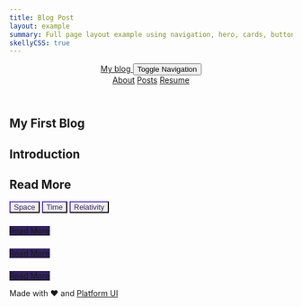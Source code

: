 ```yaml
---
title: Blog Post
layout: example
summary: Full page layout example using navigation, hero, cards, buttons, accordions, modals, and drawers.
skellyCSS: true
---
```

<style>
    body {
        --purple: hsla(256, 46%, 25%, 1);
    }
    .background--purple {
        background-color: var(--purple);
    }
    .background-hover--purple:hover {
        background-color: var(--purple)!important;
        transition: .2s;
    }
    .border--color-purple {
        border-color: var(--purple)!important;
    }
    .text--purple {
        color: var(--purple)!important;
    }
    .text-hover--purple:hover {
        color: var(--purple)!important;
    }
</style>

<header class="site-menu-wrapper p-2 background--black">
    <div class="block-container flex--justify-center w-100">
        <div class="block block-10 lg-tablet-up-8 flex flex--justify-between">
            <a href="/launch-pad/blog-example" class="site-logo text--size-lg text--white">
                My blog
            </a>
            <button class="site-menu-mobile-action text--white">
                <span class="sr-only">Toggle Navigation</span>
                <i aria-hidden="true" focusable="false" class="pi-menu pi-xl"></i>
            </button>
            <nav class="site-menu text--white">
                <a href="#" class="site-menu__item">About</a>
                <a href="#" class="site-menu__item">Posts</a>
                <a href="#" class="site-menu__item">Resume</a>
            </nav>
        </div>
    </div>
</header>

<main class="block-container flex--justify-center mb-6">
    <section 
        class="block linear-gradient background-image pos-rel p-3 mb-6"
        data-background-image="https://cdn.pixabay.com/photo/2011/12/14/12/17/galaxy-11098__340.jpg"
        data-background-position="center center"
        data-background-size="cover"
        data-background-repeat="no-repeat"
        data-gradient-direction="to right"
        data-gradient-start="var(--black)"
        data-gradient-stop="transparent"
        data-gradient-fallback="var(--black)">
        <div class="block-container w-100 flex--justify-center">
            <div class="block-10 lg-tablet-up-8">
                <div class="py-6 block-container">
                    <div class="block lg-tablet-up-6">
                        <h1 class="text--white text--size-xl">My First Blog</h1>
                        <p class="skeleton mb-0" data-lines="2" data-opacity="0.2"></p>
                    </div>            
                </div>
            </div>
        </div>
    </section>
    <section class="block block-10 lg-tablet-up-8 mb-6">
        <h2 class="mb-3">Introduction</h2>
        <p class="skeleton" data-lines="3" role="presentation"></p>
        <p class="skeleton" data-lines="2" role="presentation"></p>
        <blockquote class="border--color-purple my-4">
            <p class="skeleton" data-color="var(--purple)" data-opacity=".3" data-lines="2" role="presentation"></p>
        </blockquote>
        <p class="skeleton" data-lines="2" role="presentation"></p>
        <p class="skeleton" data-lines="3" role="presentation"></p>
        <p class="skeleton" data-lines="2" role="presentation"></p>
    </section>
    <section class="block block-10 lg-tablet-up-8">
        <h2 class="mb-3">Read More</h2>
        <div class="mb-3">
            <button class="button background--white background-hover--purple text--purple text-hover--white border--color-purple"><i class="pi-tag"></i> Space</button>
            <button class="button background--white background-hover--purple text--purple text-hover--white border--color-purple"><i class="pi-tag"></i> Time</button>
            <button class="button background--white background-hover--purple text--purple text-hover--white border--color-purple"><i class="pi-tag"></i> Relativity</button>
        </div>
        <div class="block-container cards blocks tablet-up-3 p-3 mb-3 w-100">
            <div class="block">
                <div class="card rounded-2 hover-scale">
                    <img class="card__image" src="https://cdn.pixabay.com/photo/2016/07/02/12/21/eclipse-1492818__340.jpg" alt="">
                    <div class="card__content p-3">
                        <h3 class="skeleton mb-3" role="presentation"></h3>
                        <p class="skeleton" data-lines="2" role="presentation"></p> 
                        <a class="button p-2 hover-scale background--purple background-hover--white text--white text-hover--purple border--color-purple" href="#">Read More</a>
                    </div>
                </div>
            </div>
            <div class="block">
                <div class="card rounded-2 hover-scale">
                    <img class="card__image" src="https://cdn.pixabay.com/photo/2014/12/27/16/38/planet-581239__340.jpg" alt="">
                    <div class="card__content p-3">
                        <h3 class="skeleton mb-3" role="presentation"></h3>
                        <p class="skeleton" data-lines="4" role="presentation"></p> 
                        <a class="button p-2 hover-scale background--purple background-hover--white text--white text-hover--purple border--color-purple" href="#">Read More</a>
                    </div>
                </div>
            </div>
            <div class="block">
                <div class="card rounded-2 hover-scale">
                    <img class="card__image" src="https://cdn.pixabay.com/photo/2017/02/08/12/46/moon-2048727__340.jpg" alt="">
                    <div class="card__content p-3">
                        <h3 class="skeleton mb-3" role="presentation"></h3>
                        <p class="skeleton" data-lines="3" role="presentation"></p> 
                        <a class="button p-2 hover-scale background--purple background-hover--white text--white text-hover--purple border--color-purple" href="#">Read More</a>
                    </div>
                </div>
            </div>
        </div>
    </section>
</main>

<footer class="p-4">
    <div class="text--center">
        <p>Made with <span class="text--negative">&hearts;</span> and <a href="{{ .Site.Params.pui_url }}">Platform UI</a></p>
    </div>
</footer>
